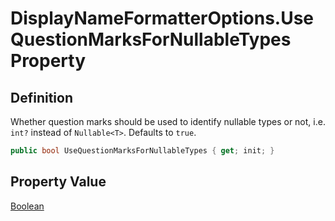 # DisplayNameFormatterOptions.UseQuestionMarksForNullableTypes Property
## Definition

Whether question marks should be used to identify nullable types or not, i.e. `int?` instead of `Nullable<T>`. Defaults to `true`.

```c#
public bool UseQuestionMarksForNullableTypes { get; init; }
```

## Property Value

[Boolean](https://learn.microsoft.com/en-gb/dotnet/api/System.Boolean)
